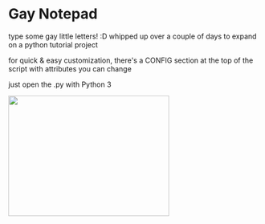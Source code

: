 # Gay Notepad

type some gay little letters! :D whipped up over a couple of days to expand on a python tutorial project

for quick & easy customization, there's a CONFIG section at the top of the script with attributes you can change

just open the .py with Python 3

[<img src="https://img.youtube.com/vi/4ycALI9lJJ8/hqdefault.jpg" width="320" height="240"/>](https://www.youtube.com/watch?v=4ycALI9lJJ8)